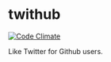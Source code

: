twithub
=======

[![Code Climate](https://codeclimate.com/github/mikegee/twithub.png)](https://codeclimate.com/github/mikegee/twithub)

Like Twitter for Github users.
